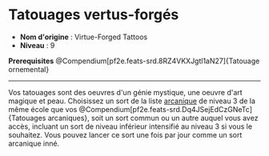 # Tatouages vertus-forgés

 * **Nom d'origine** : Virtue-Forged Tattoos
 * **Niveau** : 9


<p><span id="ctl00_MainContent_DetailedOutput"><strong>Prerequisites</strong> @Compendium[pf2e.feats-srd.8RZ4VKXJgtl1aN27]{Tatouage ornemental}<br></span></p>
<hr>
<p>Vos tatouages sont des oeuvres d'un génie mystique, une oeuvre d'art magique et peau. Choisissez un sort de la liste <a href="https://2e.aonprd.com/Spells.aspx?Tradition=1">arcanique</a> de niveau 3 de la même école que vos @Compendium[pf2e.feats-srd.Dq4JSejEdCzGNeTc]{Tatouages arcaniques}, soit un sort commun ou un autre auquel vous avez accès, incluant un sort de niveau inférieur  intensifié au niveau 3 si vous le souhaitez. Vous pouvez lancer ce sort une fois par jour comme un sort arcanique inné.&nbsp;</p>